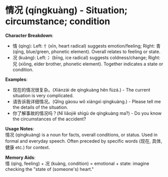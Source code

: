 # **情况 (qíngkuàng) - Situation; circumstance; condition**

**Character Breakdown**:  
- 情 (qíng): Left: 忄(xīn, heart radical) suggests emotion/feeling; Right: 青 (qīng, blue/green, phonetic element). Overall relates to feeling or state.  
- 况 (kuàng): Left: 冫(bīng, ice radical) suggests coldness/change; Right: 兄 (xiōng, elder brother, phonetic element). Together indicates a state or condition.

**Examples**:  
- 现在的情况很复杂。(Xiànzài de qíngkuàng hěn fùzá.) - The current situation is very complicated.  
- 请告诉我详细情况。(Qǐng gàosu wǒ xiángxì qíngkuàng.) - Please tell me the details of the situation.  
- 你了解事故的情况吗？(Nǐ liǎojiě shìgù de qíngkuàng ma?) - Do you know the circumstances of the accident?

**Usage Notes**:  
情况 (qíngkuàng) is a noun for facts, overall conditions, or status. Used in formal and everyday speech. Often preceded by specific words (现在, 具体, 健康 etc.) for context.

**Memory Aids**:  
情 (qíng, feeling) + 况 (kuàng, condition) = emotional + state: imagine checking the "state of (someone's) heart."
